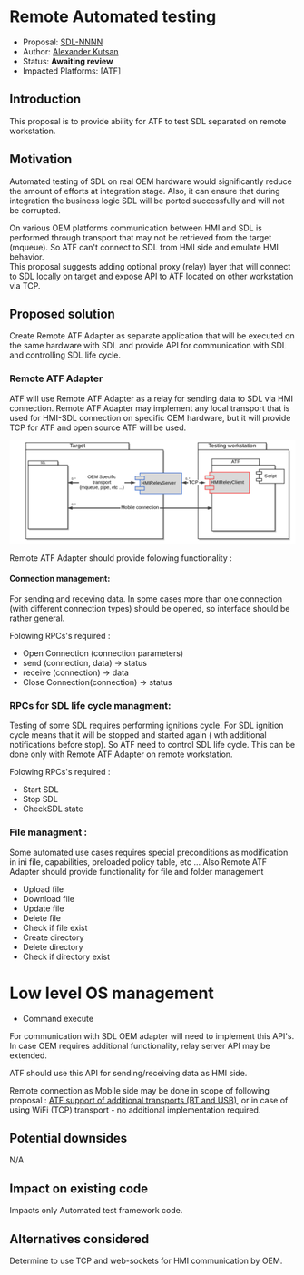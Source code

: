 # Remote Automated testing

* Proposal: [SDL-NNNN](NNNN-remote_atf_testing.md)
* Author: [Alexander Kutsan](https://github.com/LuxoftAKutsan)
* Status: **Awaiting review**
* Impacted Platforms: [ATF]

## Introduction

This proposal is to provide ability for ATF to test SDL separated on remote workstation.

## Motivation

Automated testing of SDL on real OEM hardware would significantly reduce the amount of efforts at integration stage. 
Also, it can ensure that during integration the business logic SDL will be ported successfully and will not be corrupted. 

On various OEM platforms communication between HMI and SDL is performed through transport that may not be retrieved from the target (mqueue). So ATF can't connect to SDL from HMI side and emulate HMI behavior.  
This proposal suggests adding optional proxy (relay) layer that will connect to SDL locally on target and expose API to ATF located on other workstation via TCP.

## Proposed solution

Create Remote ATF Adapter as separate application that will be executed on the same hardware with SDL and provide API for communication with SDL and controlling SDL life cycle.

### Remote ATF Adapter

ATF will use Remote ATF Adapter as a relay for sending data to SDL via HMI connection. 
Remote ATF Adapter may implement any local transport that is used for HMI-SDL connection on specific OEM hardware, but it will provide TCP for ATF and open source ATF will be used. 

![Remote ATF Adapter](/assets/proposals/nnnn-hmi-relay/HMIReleyServer.png)

Remote ATF Adapter should provide folowing functionality :

#### Connection management:
For sending and receving data. In some cases more than one connection (with different connection types) should be opened, so interface should be rather general.

Folowing RPCs's required : 
 - Open Connection (connection parameters)
 - send (connection, data) -> status
 - receive (connection) -> data 
 - Close Connection(connection) -> status

### RPCs for SDL life cycle managment:
Testing of some SDL requires performing ignitions cycle. For SDL ignition cycle means that it will be stopped and started again ( wth additional notifications before stop). So ATF need to control SDL life cycle. 
This can be done only with Remote ATF Adapter on remote workstation. 

Folowing RPCs's required :
 - Start SDL 
 - Stop SDL
 - CheckSDL state
 
### File managment :
Some automated use cases requires special preconditions as modification in ini file, capabilities, preloaded policy table, etc ... Also 
Remote ATF Adapter should provide functionality for file and folder management 
 - Upload file
 - Download file
 - Update file
 - Delete file
 - Check if file exist
 - Create directory
 - Delete directory
 - Check if directory exist 

# Low level OS management 
 - Command execute
 
For communication with SDL OEM adapter will need to implement this API's.  
In case OEM requires additional functionality, relay server API may be extended.

ATF should use this API for sending/receiving data as HMI side.


Remote connection as Mobile side may be done in scope of following proposal : [ATF support of additional transports (BT and USB)](https://github.com/smartdevicelink/sdl_evolution/blob/master/proposals/0126-atf-additional-transports.md), or in case of using WiFi (TCP) transport - no additional implementation required. 



## Potential downsides

N/A

## Impact on existing code

Impacts only Automated test framework code. 


## Alternatives considered

Determine to use TCP and web-sockets for HMI communication by OEM.
